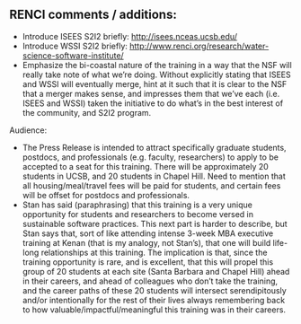 ## RENCI comments / additions:
* Introduce ISEES S2I2 briefly: http://isees.nceas.ucsb.edu/ 
* Introduce WSSI S2I2 briefly: http://www.renci.org/research/water-science-software-institute/ 
* Emphasize the bi-coastal nature of the training in a way that the NSF will really take note of what we’re doing.  Without explicitly stating that ISEES and WSSI will eventually merge, hint at it such that it is clear to the NSF that a merger makes sense, and impresses them that we’ve each (i.e. ISEES and WSSI) taken the initiative to do what’s in the best interest of the community, and S2I2 program.

Audience:
* The Press Release is intended to attract specifically graduate students, postdocs, and professionals (e.g. faculty, researchers) to apply to be accepted to a seat for this training.  There will be approximately 20 students in UCSB, and 20 students in Chapel Hill.  Need to mention that all housing/meal/travel fees will be paid for students, and certain fees will be offset for postdocs and professionals.
* Stan has said (paraphrasing) that this training is a very unique opportunity for students and researchers to become versed in sustainable software practices.  This next part is harder to describe, but Stan says that, sort of like attending intense 3-week MBA executive training at Kenan (that is my analogy, not Stan’s), that one will build life-long relationships at this training.  The implication is that, since the training opportunity is rare, and is excellent, that this will propel this group of 20 students at each site (Santa Barbara and Chapel Hill) ahead in their careers, and ahead of colleagues who don’t take the training, and the career paths of these 20 students will intersect serendipitously and/or intentionally for the rest of their lives always remembering back to how valuable/impactful/meaningful this training was in their careers.

